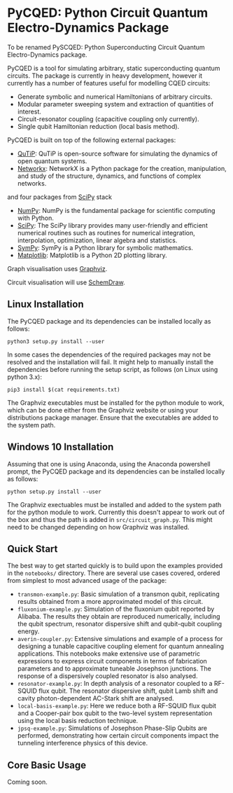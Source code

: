 <!-- ## PyCQED: Python Circuit Quantum Electro-Dynamics Package -->

<h1> PyCQED: Python Circuit Quantum Electro-Dynamics Package </h1>

To be renamed PySCQED: Python Superconducting Circuit Quantum Electro-Dynamics package.

PyCQED is a tool for simulating arbitrary, static superconducting quantum circuits. The package is currently in heavy development, however it currently has a number of features useful for modelling CQED circuits:
* Generate symbolic and numerical Hamiltonians of arbitrary circuits.
* Modular parameter sweeping system and extraction of quantities of interest.
* Circuit-resonator coupling (capacitive coupling only currently).
* Single qubit Hamiltonian reduction (local basis method).

PyCQED is built on top of the following external packages:
* [QuTiP](http://qutip.org/): QuTiP is open-source software for simulating the dynamics of open quantum systems.
* [Networkx](https://networkx.github.io/): NetworkX is a Python package for the creation, manipulation, and study of the structure, dynamics, and functions of complex networks.

and four packages from [SciPy](https://www.scipy.org/index.html) stack

* [NumPy](https://numpy.org/): NumPy is the fundamental package for scientific computing with Python.
* [SciPy](https://www.scipy.org/index.html): The SciPy library provides many user-friendly and efficient numerical routines such as routines for numerical integration, interpolation, optimization, linear algebra and statistics.
* [SymPy](https://www.sympy.org/en/index.html): SymPy is a Python library for symbolic mathematics.
* [Matplotlib](https://matplotlib.org/): Matplotlib is a Python 2D plotting library.

Graph visualisation uses [Graphviz](https://graphviz.org/download/).

Circuit visualisation will use [SchemDraw]().

<!-- ### Installation and Basic Usage -->

<h2> Linux Installation </h2>

The PyCQED package and its dependencies can be installed locally as follows:

```Shell
python3 setup.py install --user
```

In some cases the dependencies of the required packages may not be resolved and the installation will fail. It might help to manually install the dependencies before running the setup script, as follows (on Linux using python 3.x):

```Shell
pip3 install $(cat requirements.txt)
```

The Graphviz executables must be installed for the python module to work, which can be done either from the Graphviz website or using your distributions package manager. Ensure that the executables are added to the system path.

<h2> Windows 10 Installation </h2>

Assuming that one is using Anaconda, using the Anaconda powershell prompt, the PyCQED package and its dependencies can be installed locally as follows:

```Shell
python setup.py install --user
```

The Graphviz exectuables must be installed and added to the system path for the python module to work. Currently this doesn't appear to work out of the box and thus the path is added in `src/circuit_graph.py`. This might need to be changed depending on how Graphviz was installed.

<h2> Quick Start </h2>

The best way to get started quickly is to build upon the examples provided in the `notebooks/` directory. There are several use cases covered, ordered from simplest to most advanced usage of the package:
* `transmon-example.py`: Basic simulation of a transmon qubit, replicating results obtained from a more approximated model of this circuit.
* `fluxonium-example.py`: Simulation of the fluxonium qubit reported by Alibaba. The results they obtain are reproduced numerically, including the qubit spectrum, resonator dispersive shift and qubit-qubit coupling energy.
* `averin-coupler.py`: Extensive simulations and example of a process for designing a tunable capacitive coupling element for quantum annealing applications. This notebooks make extensive use of parametric expressions to express circuit components in terms of fabrication parameters and to approximate tuneable Josephson junctions. The response of a dispersively coupled resonator is also analysed.
* `resonator-example.py`: In depth analysis of a resonator coupled to a RF-SQUID flux qubit. The resonator dispersive shift, qubit Lamb shift and cavity photon-dependent AC-Stark shift are analysed.
* `local-basis-example.py`: Here we reduce both a RF-SQUID flux qubit and a Cooper-pair box qubit to the two-level system representation using the local basis reduction technique.
* `jpsq-example.py`: Simulations of Josephson Phase-Slip Qubits are performed, demonstrating how certain circuit components impact the tunneling interference physics of this device.

<h2> Core Basic Usage </h2>

Coming soon.


